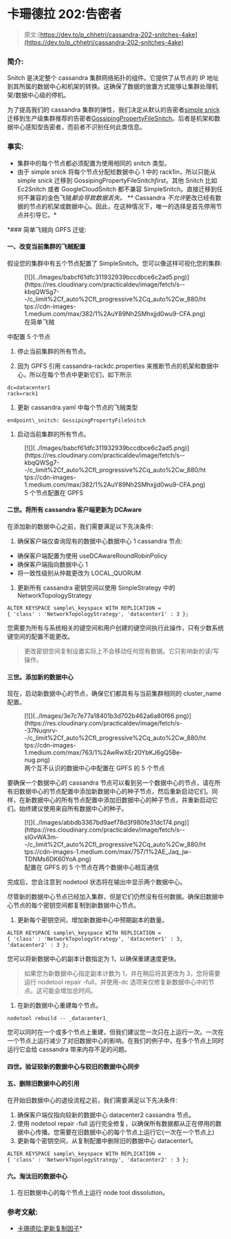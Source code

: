 # 卡珊德拉 202:告密者

> 原文:[https://dev.to/p_chhetri/cassandra-202-snitches-4ake](https://dev.to/p_chhetri/cassandra-202-snitches-4ake)

### [](#introduction)简介:

Snitch 是决定整个 cassandra 集群网络拓扑的组件。它提供了从节点的 IP 地址到其所属的数据中心和机架的转换。这确保了数据的放置方式能够让集群处理机架/数据中心级的停机。

为了提高我们的 cassandra 集群的弹性，我们决定从默认的告密者[simple snick](https://docs.datastax.com/en/cassandra/3.0/cassandra/architecture/archSnitchSimple.html)迁移到生产级集群推荐的告密者[GossipingPropertyFileSnitch](https://docs.datastax.com/en/cassandra/3.0/cassandra/architecture/archsnitchGossipPF.html)。后者是机架和数据中心感知型告密者，而前者不识别任何此类信息。

### [](#facts)事实:

*   集群中的每个节点都必须配置为使用相同的 snitch 类型。
*   由于 simple snick 将每个节点分配给数据中心 1 中的 rack1in，所以只能从 simple snick 迁移到 GossipingPropertyFileSnitch*first*。其他 Snitch 比如 Ec2Snitch 或者 GoogleCloudSnitch 都不兼容 SimpleSnitch。直接迁移到任何不兼容的金色飞贼*都会导致数据丢失。*
**   Cassandra *不允许*更改已经有数据的节点的机架或数据中心。因此，在这种情况下，唯一的选择是首先停用节点并引导它。*

 *### [](#simplesnitch-to-gpfs-migration)简单飞贼向 GPFS 迁徙:

#### [](#i-change-the-snitch-configuration-of-the-current-cluster)一、改变当前集群的飞贼配置

假设您的集群中有五个节点配置了 SimpleSnitch。您可以像这样可视化您的集群:

<figure>[![](../Images/babcf61dfc311932939bccdbce6c2ad5.png)](https://res.cloudinary.com/practicaldev/image/fetch/s--kbqQWSg7--/c_limit%2Cf_auto%2Cfl_progressive%2Cq_auto%2Cw_880/https://cdn-images-1.medium.com/max/382/1%2AuY89Nh2SMhxjjd0wu9-CFA.png) 

<figcaption>在简单飞贼</figcaption>

</figure>

中配置 5 个节点

1.  停止当前集群的所有节点。

2.  因为 GPFS 引用 cassandra-rackdc.properties 来推断节点的机架和数据中心，所以在每个节点中更新它们，如下所示

```
dc=datacenter1
rack=rack1 
```

1.  更新 cassandra.yaml 中每个节点的飞贼类型

```
endpoint\_snitch: GossipingPropertyFileSnitch 
```

1.  启动当前集群的所有节点。

<figure>[![](../Images/babcf61dfc311932939bccdbce6c2ad5.png)](https://res.cloudinary.com/practicaldev/image/fetch/s--kbqQWSg7--/c_limit%2Cf_auto%2Cfl_progressive%2Cq_auto%2Cw_880/https://cdn-images-1.medium.com/max/382/1%2AuY89Nh2SMhxjjd0wu9-CFA.png) 

<figcaption>5 个节点配置在 GPFS</figcaption>

</figure>

#### [](#ii-update-all-cassandra-clients-to-be-dcaware)二世。将所有 cassandra 客户端更新为 DCAware

在添加新的数据中心之前，我们需要满足以下先决条件:

1.  确保客户端仅查询现有的数据中心数据中心 1 cassandra 节点:

*   确保客户端配置为使用 useDCAwareRoundRobinPolicy
*   确保客户端指向数据中心 1
*   将一致性级别从仲裁更改为 LOCAL_QUORUM

1.  更新所有 cassandra 密钥空间以使用 SimpleStrategy 中的 NetworkTopologyStrategy

```
ALTER KEYSPACE sample\_keyspace WITH REPLICATION =
{ 'class' : 'NetworkTopologyStrategy', 'datacenter1' : 3 }; 
```

您需要为所有与系统相关的键空间和用户创建的键空间执行此操作，只有少数系统键空间的配置不能更改。

> 更改密钥空间复制设置实际上不会移动任何现有数据。它只影响新的读/写操作。

#### [](#iii-add-the-new-datacenter)三世。添加新的数据中心

现在，启动新数据中心的节点，确保它们都具有与当前集群相同的 cluster_name 配置。

<figure>[![](../Images/3e7c7e77a18401b3d702b462a6a80f66.png)](https://res.cloudinary.com/practicaldev/image/fetch/s--37Nuqnrv--/c_limit%2Cf_auto%2Cfl_progressive%2Cq_auto%2Cw_880/https://cdn-images-1.medium.com/max/763/1%2AwRwXEr20YbKJ6gQ5Be-nug.png) 

<figcaption>两个互不认识的数据中心中配置在 GPFS 的 5 个节点</figcaption>

</figure>

要确保一个数据中心的 cassandra 节点可以看到另一个数据中心的节点，请在所有旧数据中心的节点配置中添加新数据中心的种子节点，然后重新启动它们。同样，在新数据中心的所有节点配置中添加旧数据中心的种子节点，并重新启动它们。始终建议使用来自所有数据中心的种子。

<figure>[![](../Images/abbdb3367bd9aef78d3f980fe31dc174.png)](https://res.cloudinary.com/practicaldev/image/fetch/s--slGvWA3m--/c_limit%2Cf_auto%2Cfl_progressive%2Cq_auto%2Cw_880/https://cdn-images-1.medium.com/max/757/1%2AE_Jaq_jw-TDNMs6DK60YoA.png) 

<figcaption>配置在 GPFS 的 5 个节点在两个数据中心相互通信</figcaption>

</figure>

完成后，您会注意到 nodetool 状态将在输出中显示两个数据中心。

尽管新的数据中心节点已经加入集群，但是它们仍然没有任何数据。确保旧数据中心节点的每个密钥空间都复制到新数据中心节点。

1.  更新每个密钥空间，增加新数据中心中预期副本的数量。

```
ALTER KEYSPACE sample\_keyspace WITH REPLICATION =
{ 'class' : 'NetworkTopologyStrategy', 'datacenter1' : 3, 'datacenter2' : 3 }; 
```

您可以将新数据中心的副本计数指定为 1，以确保重建速度更快。

> 如果您为新数据中心指定副本计数为 1，并在稍后将其更改为 3，您将需要运行 nodetool repair -full，并使用-dc 选项来仅修复新数据中心中的节点。这可能会增加总时间。

1.  在新的数据中心重建每个节点。

```
nodetool rebuild -- _datacenter1_ 
```

您可以同时在一个或多个节点上重建，但我们建议您一次只在上运行一次。一次在一个节点上运行减少了对旧数据中心的影响。在我们的例子中，在多个节点上同时运行它会给 cassandra 带来内存不足的问题。

#### [](#iv-verify-the-newer-datacenter-is-in-sync-with-older-datacenter)四世。验证较新的数据中心与较旧的数据中心同步

#### [](#v-remove-references-of-older-datacenter)五、删除旧数据中心的引用

在开始旧数据中心的退役流程之前，我们需要满足以下先决条件:

1.  确保客户端仅指向较新的数据中心 datacenter2 cassandra 节点。
2.  使用 nodetool repair -full 运行完全修复，以确保所有数据都从正在停用的数据中心传播。您需要在旧数据中心的每个节点上运行它(一次在一个节点上)
3.  更新每个密钥空间，从复制配置中删除旧的数据中心 datacenter1。

```
ALTER KEYSPACE sample\_keyspace WITH REPLICATION =
{ 'class' : 'NetworkTopologyStrategy', 'datacenter2' : 3 }; 
```

#### [](#vi-decommission-the-older-datacenter)六。淘汰旧的数据中心

1.  在旧数据中心的每个节点上运行 node tool dissolution。

### [](#references)参考文献:

*   [卡珊德拉:更新复制因子](https://docs.datastax.com/en/cql/3.3/cql/cql_using/useUpdateKeyspaceRF.html)*